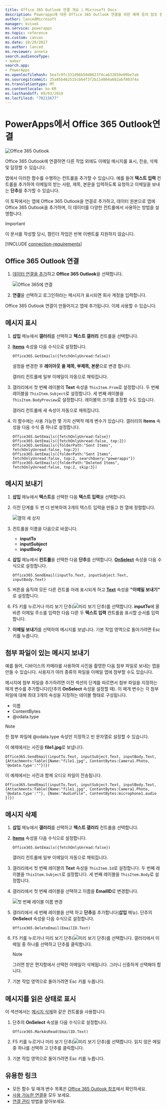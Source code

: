 ```yaml
---
title: Office 365 Outlook 연결 개요 | Microsoft Docs
description: Powerapps에 대한 Office 365 Outlook 연결을 위한 예제 등의 참조 정보
author: lancedMicrosoft
manager: kvivek
ms.service: powerapps
ms.topic: reference
ms.custom: canvas
ms.date: 10/20/2017
ms.author: lanced
ms.reviewer: anneta
search.audienceType:
- maker
search.app:
- PowerApps
ms.openlocfilehash: 5ea7c9fc331d96b50d8623f4ca632859e09be7ab
ms.sourcegitcommit: 25a85b462515cb64f3f2b114864a682abf803f4a
ms.translationtype: MT
ms.contentlocale: ko-KR
ms.lasthandoff: 09/03/2019
ms.locfileid: "70213677"
---
```

# <a name="connect-to-office-365-outlook-from-powerapps"></a>PowerApps에서 Office 365 Outlook연결
![Office 365 Outlook](./media/connection-office365-outlook/office365icon.png)

Office 365 Outlook에 연결하면 다른 작업 외에도 이메일 메시지를 표시, 전송, 삭제 및 답장할 수 있습니다.

앱에서 이러한 함수를 수행하는 컨트롤을 추가할 수 있습니다. 예를 들어 **텍스트 입력** 컨트롤을 추가하여 이메일의 받는 사람, 제목, 본문을 입력하도록 요청하고 이메일을 보내는 **단추**를 추가할 수 있습니다.

이 토픽에서는 앱에 Office 365 Outlook을 연결로 추가하고, 데이터 원본으로 앱에 Office 365 Outlook을 추가하며, 이 데이터를 다양한 컨트롤에서 사용하는 방법을 설명합니다.

> [!IMPORTANT]
> 이 문서를 작성할 당시, 캘린더 작업은 반복 이벤트를 지원하지 않습니다.

[!INCLUDE [connection-requirements](../../../includes/connection-requirements.md)]

## <a name="connect-to-office-365-outlook"></a>Office 365 Outlook 연결
1. [데이터 연결을 추가](../add-data-connection.md)하고 **Office 365 Outlook**을 선택합니다.  
   
    ![Office 365에 연결](./media/connection-office365-outlook/add-office.png)
2. **연결**을 선택하고 로그인하라는 메시지가 표시되면 회사 계정을 입력합니다.

Office 365 Outlook 연결이 만들어지고 앱에 추가됩니다. 이제 사용할 수 있습니다.

## <a name="show-messages"></a>메시지 표시
1. **삽입** 메뉴에서 **갤러리**를 선택하고 **텍스트 갤러리** 컨트롤을 선택합니다.
2. **[Items](../controls/properties-core.md)** 속성을 다음 수식으로 설정합니다.  
   
    `Office365.GetEmails({fetchOnlyUnread:false})`
   
    설정을 변경한 후 **레이아웃** **을 제목, 부제목, 본문**으로 변경 합니다.
    
    갤러리 컨트롤에 일부 이메일이 자동으로 채워집니다.
    
3. 갤러리에서 첫 번째 레이블의 **Text** 속성을 `ThisItem.From`로 설정합니다. 두 번째 레이블을 `ThisItem.Subject`로 설정합니다. 세 번째 레이블을 `ThisItem.BodyPreview`로 설정합니다. 레이블의 크기를 조정할 수도 있습니다.
   
    갤러리 컨트롤에 새 속성이 자동으로 채워집니다.
4. 이 함수에는 사용 가능한 몇 가지 선택적 매개 변수가 있습니다. 갤러리의 **Items** 속성을 다음 수식 중 하나로 설정합니다.
   
    `Office365.GetEmails({fetchOnlyUnread:false})`  
    `Office365.GetEmails({fetchOnlyUnread:false, top:2})`  
    `Office365.GetEmails({folderPath:"Sent Items", fetchOnlyUnread:false, top:2})`  
    `Office365.GetEmails({folderPath:"Sent Items", fetchOnlyUnread:false, top:2, searchQuery:"powerapps"})`  
    `Office365.GetEmails({folderPath:"Deleted Items", fetchOnlyUnread:false, top:2, skip:3})`

## <a name="send-a-message"></a>메시지 보내기
1. **삽입** 메뉴에서 **텍스트**를 선택한 다음 **텍스트 입력**을 선택합니다.
2. 이전 단계를 두 번 더 반복하여 3개의 텍스트 입력을 만들고 한 열에 정렬합니다.  
   
    ![열의 세 상자](./media/connection-office365-outlook/threetextinput.png)
3. 컨트롤을 이름을 다음으로 바꿉니다.  
   
   * **inputTo**
   * **inputSubject**
   * **inputBody**
4. **삽입** 메뉴에서 **컨트롤**을 선택한 다음 **단추**를 선택합니다. **[OnSelect](../controls/properties-core.md)** 속성을 다음 수식으로 설정합니다.  
   
    `Office365.SendEmail(inputTo.Text, inputSubject.Text, inputBody.Text)`
5. 버튼을 움직여 모든 다른 컨트롤 아래 표시되게 하고 **[Text](../controls/properties-core.md)** 속성을 **"이메일 보내기"** 로 설정합니다.
6. F5 키를 누르거나 미리 보기 단추(![미리 보기 단추](./media/connection-office365-outlook/preview.png))를 선택합니다. **inputTo**에 올바른 이메일 주소를 입력한 다음 다른 두 **텍스트 입력** 컨트롤을 표시할 순서를 입력합니다.
7. **이메일 보내기**를 선택하여 메시지를 보냅니다. 기본 작업 영역으로 돌아가려면 Esc 키를 누릅니다.

## <a name="send-a-message-with-an-attachment"></a>첨부 파일이 있는 메시지 보내기
예를 들어, 디바이스의 카메라를 사용하여 사진을 촬영한 다음 첨부 파일로 보내는 앱을 만들 수 있습니다. 사용자가 여러 종류의 파일을 이메일 앱에 첨부할 수도 있습니다.

메시지에 첨부 파일을 추가하려면 이전 섹션의 단계를 따르면서 첨부 파일을 지정하는 매개 변수를 추가합니다(단추의 **OnSelect** 속성을 설정할 때). 이 매개 변수는 각 첨부 파일에 대해 최대 3개의 속성을 지정하는 테이블 형태로 구성됩니다.

* 이름
* ContentBytes
* @odata.type

> [!NOTE]
> 한 첨부 파일에 @odata.type 속성만 지정하고 빈 문자열로 설정할 수 있습니다.

이 예제에서는 사진을 **file1.jpg**로 보냅니다.

`Office365.SendEmail(inputTo.Text, inputSubject.Text, inputBody.Text, {Attachments:Table({Name:"file1.jpg", ContentBytes:Camera1.Photo, '@odata.type':""})})`

이 예제에서는 사진과 함께 오디오 파일이 전송됩니다.

`Office365.SendEmail(inputTo.Text, inputSubject.Text, inputBody.Text, {Attachments:Table({Name:"file1.jpg", ContentBytes:Camera1.Photo, '@odata.type':""}, {Name:"AudioFile", ContentBytes:microphone1.audio })})`

## <a name="delete-a-message"></a>메시지 삭제
1. **삽입** 메뉴에서 **갤러리**를 선택하고 **텍스트 갤러리** 컨트롤을 선택합니다.
2. **[Items](../controls/properties-core.md)** 속성을 다음 수식으로 설정합니다.  
   
    `Office365.GetEmails({fetchOnlyUnread:false})`
   
    갤러리 컨트롤에 일부 이메일이 자동으로 채워집니다.
3. 갤러리에서 첫 번째 레이블의 **Text** 속성을 `ThisItem.Id`로 설정합니다. 두 번째 레이블을 `ThisItem.Subject`로 설정합니다. 세 번째 레이블을 `ThisItem.Body`로 설정합니다.
4. 갤러리에서 첫 번째 레이블을 선택하고 이름을 **EmailID**로 변경합니다.
   
    ![첫 번째 레이블 이름 변경](./media/connection-office365-outlook/renameheading.png)
5. 갤러리에서 세 번째 레이블을 선택 하고 **단추**를 추가합니다(**삽입** 메뉴). 단추의 **OnSelect** 속성을 다음 수식으로 설정합니다.  
   
    `Office365.DeleteEmail(EmailID.Text)`
6. F5 키를 누르거나 미리 보기 단추(![미리 보기 단추](./media/connection-office365-outlook/preview.png))를 선택합니다. 갤러리에서 이메일 중 하나를 선택하고 단추를 클릭합니다. 
    
    > [!NOTE]
    > 그러면 받은 편지함에서 선택한 이메일이 삭제됩니다. 그러니 신중하게 선택해야 합니다.
7. 기본 작업 영역으로 돌아가려면 Esc 키를 누릅니다.

## <a name="mark-a-message-as-read"></a>메시지를 읽은 상태로 표시
이 섹션에서는 [메시지 삭제](connection-office365-outlook.md#delete-a-message)와 같은 컨트롤을 사용합니다.

1. 단추의 **OnSelect** 속성을 다음 수식으로 설정합니다.  
   
    `Office365.MarkAsRead(EmailID.Text)`
2. F5 키를 누르거나 미리 보기 단추(![미리 보기 단추](./media/connection-office365-outlook/preview.png))를 선택합니다. 읽지 않은 메일 중 하나를 선택하 고 단추를 클릭합니다.
3. 기본 작업 영역으로 돌아가려면 Esc 키를 누릅니다.

## <a name="helpful-links"></a>유용한 링크
* 모든 함수 및 매개 변수 목록은 [Office 365 Outlook 참조](https://docs.microsoft.com/connectors/office365connector/)에서 확인하세요.
* [사용 가능한 연결](../connections-list.md)을 모두 보세요.  
* [연결 관리](../add-manage-connections.md) 방법을 알아보세요.

